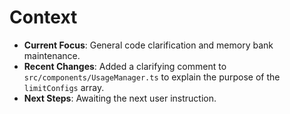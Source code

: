 # Context

*   **Current Focus**: General code clarification and memory bank maintenance.
*   **Recent Changes**: Added a clarifying comment to `src/components/UsageManager.ts` to explain the purpose of the `limitConfigs` array.
*   **Next Steps**: Awaiting the next user instruction.